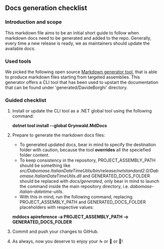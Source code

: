 ## Docs generation checklist

### Introduction and scope
This markdown file aims to be an initial short guide to follow when markdown docs need to be generated and added to the repo.
Generally, every time a new release is ready, we as maintainers should update the available docs.

### Used tools
We picked the following open source [Markdown generator tool](https://github.com/ap0llo/mddocs), that is able to produce markdown files starting from targeted assemblies.
This generator offers a CLI tool that has been used to upstart the documentation that can be found under 'generated/DavideBorghi' directory.

### Guided checklist

1. Install or update the CLI tool as a .NET global tool using the following command:

    **dotnet tool install --global Grynwald.MdDocs**

2. Prepare to generate the markdown docs files:
    - To generated updated docs, bear in mind to specify the destination folder with caution, because the tool **overrides** all the speciefied folder content.
    - To keep consistency in the repository, PROJECT_ASSEMBLY_PATH should be something like _src/Dabomase.ItalianDateTimeUtils/bin/release/netstandard2.0/Dabomase.ItalianDateTimeUtils.dll_ and GENERATED_DOCS_FOLDER should be replaced with _docs/generated_, only bear in mind to launch the command inside the main repository directory, i.e. _dabomase-italian-datetime-utils_.
    - With this in mind, run the following command, replacing PROJECT_ASSEMBLY_PATH and GENERATED_DOCS_FOLDER placeholders with respective values:
    
    **mddocs apireference -a PROJECT_ASSEMBLY_PATH -o GENERATED_DOCS_FOLDER**

4. Commit and push your changes to GitHub.

5. As always, now you deserve to enjoy your :coffee: or :tea: or :beer:!
